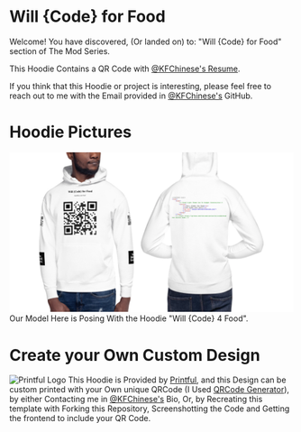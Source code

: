 # Will {Code} for Food

Welcome! 
You have discovered, (Or landed on) to: "Will {Code} for Food" section of The Mod Series. 

This Hoodie Contains a QR Code with [@KFChinese's Resume](https://www.overleaf.com/read/jvfgfzvxpjxg). 

If you think that this Hoodie or project is interesting, please feel free to reach out to me with the Email provided in [@KFChinese's](https://github.com/kfchinese) GitHub.

# Hoodie Pictures
![Will Code For Food](https://raw.githubusercontent.com/The-MOD-Series/WillCode4Food/main/images/WillCode4FoodHoodie.png)
Our Model Here is Posing With the Hoodie "Will {Code} 4 Food".

# Create your Own Custom Design
![Printful Logo](https://files.cdn.printful.com/upload/og-image-tag/af/af7a436eabcad494d98978e7f689b5fe_l?v=1576220953)
This Hoodie is Provided by [Printful](https://www.printful.com/), and this Design can be custom printed with your Own unique QRCode (I Used [QRCode Generator](https://www.qr-code-generator.com/)), by either Contacting me in [@KFChinese's](https://github.com/kfchinese) Bio, Or, by Recreating this template with Forking this Repository, Screenshotting the Code and Getting the frontend to include your QR Code.
